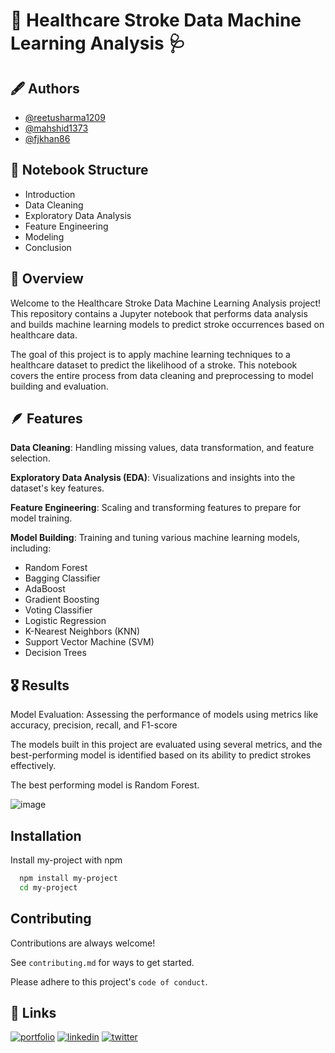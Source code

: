 
# 💊 Healthcare Stroke Data Machine Learning Analysis 🩺



## 🖋️ Authors

- [@reetusharma1209](https://github.com/reetusharma1209)
- [@mahshid1373](https://github.com/mahshid1373)
- [@fjkhan86](https://github.com/fjkhan86)


## 👣 Notebook Structure
- Introduction
- Data Cleaning
- Exploratory Data Analysis
- Feature Engineering
- Modeling
- Conclusion
## 📎  Overview
Welcome to the Healthcare Stroke Data Machine Learning Analysis project! This repository contains a Jupyter notebook that performs data analysis and builds machine learning models to predict stroke occurrences based on healthcare data.

The goal of this project is to apply machine learning techniques to a healthcare dataset to predict the likelihood of a stroke. This notebook covers the entire process from data cleaning and preprocessing to model building and evaluation.
## 🪶 Features

**Data Cleaning**: Handling missing values, data transformation, and feature selection.

**Exploratory Data Analysis (EDA)**: Visualizations and insights into the dataset's key features.

**Feature Engineering**: Scaling and transforming features to prepare for model training.

**Model Building**: Training and tuning various machine learning models, including:
    
- Random Forest
- Bagging Classifier
- AdaBoost
- Gradient Boosting
- Voting Classifier
- Logistic Regression
- K-Nearest Neighbors (KNN)
- Support Vector Machine (SVM)
- Decision Trees


## 🎖️ Results

Model Evaluation: Assessing the performance of models using metrics like accuracy, precision, recall, and F1-score

The models built in this project are evaluated using several metrics, and the best-performing model is identified based on its ability to predict strokes effectively.

The best performing model is Random Forest.  

![image](https://github.com/user-attachments/assets/54f4bfb4-59bc-4767-8a43-1f79d33267b3)


## Installation

Install my-project with npm

```bash
  npm install my-project
  cd my-project
```
    
## Contributing

Contributions are always welcome!

See `contributing.md` for ways to get started.

Please adhere to this project's `code of conduct`.


## 🔗 Links
[![portfolio](https://img.shields.io/badge/my_portfolio-000?style=for-the-badge&logo=ko-fi&logoColor=white)](https://katherineoelsner.com/)
[![linkedin](https://img.shields.io/badge/linkedin-0A66C2?style=for-the-badge&logo=linkedin&logoColor=white)](https://www.linkedin.com/)
[![twitter](https://img.shields.io/badge/twitter-1DA1F2?style=for-the-badge&logo=twitter&logoColor=white)](https://twitter.com/)

